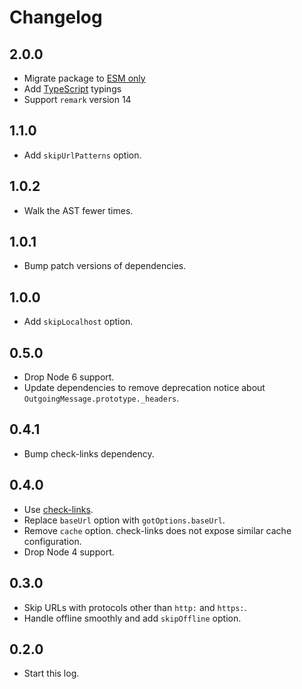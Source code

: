 # Changelog

## 2.0.0

*   Migrate package to [ESM only](https://gist.github.com/sindresorhus/a39789f98801d908bbc7ff3ecc99d99c)
*   Add [TypeScript](https://www.typescriptlang.org/) typings
*   Support `remark` version 14

## 1.1.0

*   Add `skipUrlPatterns` option.

## 1.0.2

*   Walk the AST fewer times.

## 1.0.1

*   Bump patch versions of dependencies.

## 1.0.0

*   Add `skipLocalhost` option.

## 0.5.0

*   Drop Node 6 support.
*   Update dependencies to remove deprecation notice about `OutgoingMessage.prototype._headers`.

## 0.4.1

*   Bump check-links dependency.

## 0.4.0

*   Use [check-links](https://github.com/transitive-bullshit/check-links).
*   Replace `baseUrl` option with `gotOptions.baseUrl`.
*   Remove `cache` option.
    check-links does not expose similar cache configuration.
*   Drop Node 4 support.

## 0.3.0

*   Skip URLs with protocols other than `http:` and `https:`.
*   Handle offline smoothly and add `skipOffline` option.

## 0.2.0

*   Start this log.
